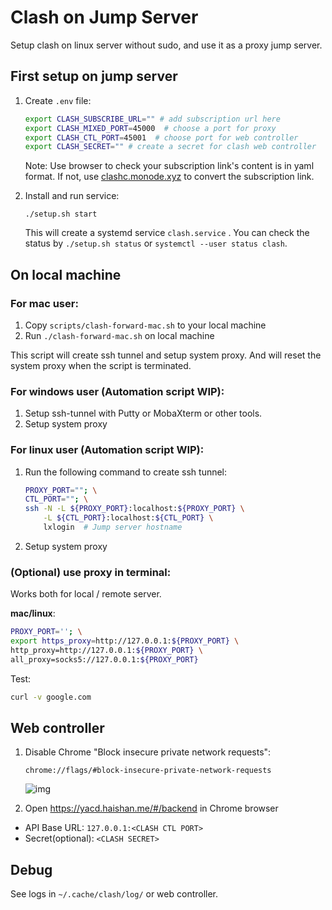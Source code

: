 # Clash on Jump Server

Setup clash on linux server without sudo, and use it as a proxy jump server.

## First setup on jump server

1. Create `.env` file:

   ```bash
   export CLASH_SUBSCRIBE_URL="" # add subscription url here
   export CLASH_MIXED_PORT=45000  # choose a port for proxy
   export CLASH_CTL_PORT=45001  # choose port for web controller
   export CLASH_SECRET="" # create a secret for clash web controller
   ```

   Note: Use browser to check your subscription link's content is in yaml format. If not, use [clashc.monode.xyz](https://clashc.monode.xyz) to convert the subscription link.

2. Install and run service:

   ```
   ./setup.sh start
   ```

   This will create a systemd service `clash.service` . You can check the status by `./setup.sh status` or `systemctl --user status clash`.

## On local machine

### For mac user:

1. Copy `scripts/clash-forward-mac.sh` to your local machine 
2. Run `./clash-forward-mac.sh` on local machine

This script will create ssh tunnel and setup system proxy. And will reset the system proxy when the script is terminated.

### For windows user (Automation script WIP):

1. Setup ssh-tunnel with Putty or MobaXterm or other tools.
2. Setup system proxy

### For linux user (Automation script WIP):

1. Run the following command to create ssh tunnel:
   ```bash
   PROXY_PORT=""; \
   CTL_PORT=""; \
   ssh -N -L ${PROXY_PORT}:localhost:${PROXY_PORT} \
       -L ${CTL_PORT}:localhost:${CTL_PORT} \
       lxlogin  # Jump server hostname
   ```

2. Setup system proxy

### (Optional) use proxy in terminal:

Works both for local / remote server.

**mac/linux**:
```bash
PROXY_PORT=''; \
export https_proxy=http://127.0.0.1:${PROXY_PORT} \
http_proxy=http://127.0.0.1:${PROXY_PORT} \
all_proxy=socks5://127.0.0.1:${PROXY_PORT}
```

Test:

```bash
curl -v google.com
```

## Web controller

1. Disable Chrome "Block insecure private network requests":
   ```
   chrome://flags/#block-insecure-private-network-requests
   ```

   ![img](https://user-images.githubusercontent.com/38437979/136690045-a457f1c7-73da-40f0-b6a6-b76d82ec674a.png)

2. Open <https://yacd.haishan.me/#/backend> in Chrome browser
  - API Base URL: `127.0.0.1:<CLASH CTL PORT>`
  - Secret(optional): `<CLASH SECRET>`

## Debug

See logs in `~/.cache/clash/log/` or web controller.

